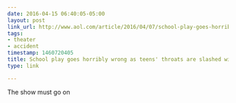 ```yaml
---
date: 2016-04-15 06:40:05-05:00
layout: post
link_url: http://www.aol.com/article/2016/04/07/school-play-goes-horribly-wrong-as-teens-throats-are-slashed-wi/21340367/?ncid=txtlnkusaolp00001393
tags:
- theater
- accident
timestamp: 1460720405
title: School play goes horribly wrong as teens' throats are slashed with real razor
type: link

---
```

The show must go on